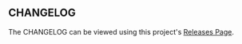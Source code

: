 ## CHANGELOG
The CHANGELOG can be viewed using this project's [Releases Page](https://github.com/WyomingSoftware/noditor/releases).
